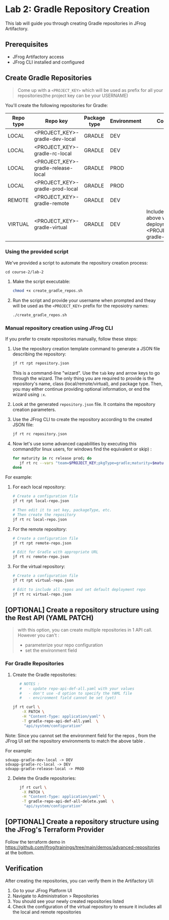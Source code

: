 # Lab 2: Gradle Repository Creation

This lab will guide you through creating Gradle repositories in JFrog Artifactory.

## Prerequisites

- JFrog Artifactory access
- JFrog CLI installed and configured


## Create Gradle Repositories

> Come up with a ```<PROJECT_KEY>``` which will be used as prefix for all your repositories(the project key can be your USERNAME)

You'll create the following repositories for Gradle:

| Repo type | Repo key | Package type | Environment | Comment |
|---|---|---|---|---|
| LOCAL | <PROJECT_KEY>-gradle-dev-local | GRADLE | DEV | |
| LOCAL | <PROJECT_KEY>-gradle-rc-local | GRADLE | DEV | |
| LOCAL | <PROJECT_KEY>-gradle-release-local | GRADLE | PROD | |
| LOCAL | <PROJECT_KEY>-gradle-prod-local | GRADLE | PROD | |
| REMOTE | <PROJECT_KEY>-gradle-remote | GRADLE | DEV | |
| VIRTUAL | <PROJECT_KEY>-gradle-virtual | GRADLE | DEV | Includes all repos above with default deployment to <PROJECT_KEY>-gradle-rc-local |

### Using the provided script

We've provided a script to automate the repository creation process:
```
cd course-2/lab-2
```
1. Make the script executable:
   ```bash
   chmod +x create_gradle_repos.sh
   ```

2. Run the script and provide your username when prompted and theay will be used as the `<PROJECT_KEY>` prefix for the reposiotry names:
   ```bash
   ./create_gradle_repos.sh
   ```

### Manual repository creation using JFrog CLI

If you prefer to create repositories manually, follow these steps:

1. Use the repository creation template command to generate a JSON file describing the repository:

   ```bash
   jf rt rpt repository.json
   ```

   This is a command-line "wizard". Use the `tab` key and arrow keys to go through the wizard.
   The only thing you are required to provide is the repository's name, class (local/remote/virtual), and
   package type. Then, you may either continue providing optional information, or end the wizard using `:x`.
2. Look at the generated `repository.json` file. It contains the repository creation parameters.
3. Use the JFrog CLI to create the repository according to the created JSON file:

   ```bash
   jf rt rc repository.json
   ```

4. Now let's use some advanced capabilities by executing this command(for linux users, for windows find the equivalent or skip) :

   ```bash
   for maturity in rc release prod; do 
      jf rt rc --vars "team=$PROJECT_KEY;pkgType=gradle;maturity=$maturity;" repo-cli-template.json 
   done
   ```
For example:

1. For each local repository:
   ```bash
   # Create a configuration file
   jf rt rpt local-repo.json
   
   # Then edit it to set key, packageType, etc.
   # Then create the repository
   jf rt rc local-repo.json
   ```

2. For the remote repository:
   ```bash
   # Create a configuration file
   jf rt rpt remote-repo.json
   
   # Edit for Gradle with appropriate URL
   jf rt rc remote-repo.json
   ```

3. For the virtual repository:
   ```bash
   # Create a configuration file
   jf rt rpt virtual-repo.json
   
   # Edit to include all repos and set default deployment repo
   jf rt rc virtual-repo.json
   ```
## [OPTIONAL] Create a repository structure using the Rest API (YAML PATCH)
> with this option, you can create multiple repositories in 1 API call. However you can't :
>
> - parameterize your repo configuration
> - set the environment field

### For Gradle Repositories

1. Create the Gradle repositories:

   ```bash
      # NOTES :
      #   - update repo-api-def-all.yaml with your values
      #   - don't use -d option to specify the YAML file
      #   - environment field cannot be set (yet)

   jf rt curl \
       -X PATCH \
       -H "Content-Type: application/yaml" \
       -T gradle-repo-api-def-all.yaml  \
        "api/system/configuration"
   ```
Note: Since you cannot set the environment field for the repos , from the JFrog UI set the repository environments 
to match the above table  . 

For example:
```
sdxapp-gradle-dev-local -> DEV
sdxapp-gradle-rc-local -> DEV
sdxapp-gradle-release-local -> PROD 
```

2. Delete the Gradle repositories:

   ```bash
      jf rt curl \
       -X PATCH \
       -H "Content-Type: application/yaml" \
       -T gradle-repo-api-def-all-delete.yaml  \
        "api/system/configuration"
   ```

## [OPTIONAL] Create a repository structure using the JFrog's Terraform Provider

Follow the terraform demo in https://github.com/jfrog/trainings/tree/main/demos/advanced-repositories at the bottom.

## Verification

After creating the repositories, you can verify them in the Artifactory UI:

1. Go to your JFrog Platform UI
2. Navigate to Administration > Repositories
3. You should see your newly created repositories listed
4. Check the configuration of the virtual repository to ensure it includes all the local and remote repositories 
